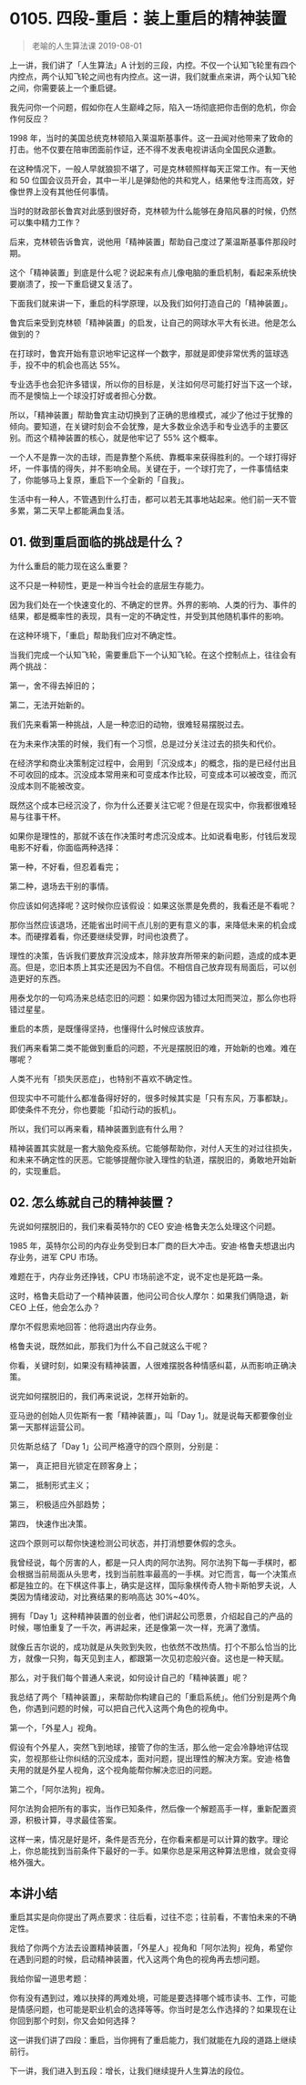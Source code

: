 # 0105. 四段-重启：装上重启的精神装置
> 老喻的人生算法课
2019-08-01

上一讲，我们讲了「人生算法」A 计划的三段，内控。不仅一个认知飞轮里有四个内控点，两个认知飞轮之间也有内控点。这一讲，我们就重点来讲，两个认知飞轮之间，你需要装上一个重启键。

我先问你一个问题，假如你在人生巅峰之际，陷入一场彻底把你击倒的危机，你会作何反应？

1998 年，当时的美国总统克林顿陷入莱温斯基事件。这一丑闻对他带来了致命的打击。他不仅要在陪审团面前作证，还不得不发表电视讲话向全国民众道歉。

在这种情况下，一般人早就狼狈不堪了，可是克林顿照样每天正常工作。有一天他和 50 位国会议员开会，其中一半儿是弹劾他的共和党人，结果他专注而高效，好像世界上没有其他任何事情。

当时的财政部长鲁宾对此感到很好奇，克林顿为什么能够在身陷风暴的时候，仍然可以集中精力工作？

后来，克林顿告诉鲁宾，说他用「精神装置」帮助自己度过了莱温斯基事件那段时期。

这个「精神装置」到底是什么呢？说起来有点儿像电脑的重启机制，看起来系统快要崩溃了，按一下重启键又复活了。

下面我们就来讲一下，重启的科学原理，以及我们如何打造自己的「精神装置」。

鲁宾后来受到克林顿「精神装置」的启发，让自己的网球水平大有长进。他是怎么做到的？

在打球时，鲁宾开始有意识地牢记这样一个数字，那就是即使非常优秀的篮球选手，投不中的机会也高达 55%。

专业选手也会犯许多错误，所以你的目标是，关注如何尽可能打好当下这一个球，而不是懊恼上一个球没打好或者担心分数。

所以，「精神装置」帮助鲁宾主动切换到了正确的思维模式，减少了他过于犹豫的倾向。要知道，在关键时刻会不会犹豫，是大多数业余选手和专业选手的主要区别。而这个精神装置的核心，就是他牢记了 55% 这个概率。

一个人不是靠一次的击球，而是靠整个系统、靠概率来获得胜利的。一个球打得好坏，一件事情的得失，并不影响全局。关键在于，一个球打完了，一件事情结束了，你能够马上复原，重启下一个全新的「自我」。

生活中有一种人，不管遇到什么打击，都可以若无其事地站起来。他们前一天不管多累，第二天早上都能满血复活。

## 01. 做到重启面临的挑战是什么？

为什么重启的能力现在这么重要？

这不只是一种韧性，更是一种当今社会的底层生存能力。

因为我们处在一个快速变化的、不确定的世界。外界的影响、人类的行为、事件的结果，都是概率性的表现，具有一定的不确定性，并受到其他随机事件的影响。

在这种环境下，「重启」帮助我们应对不确定性。

当我们完成一个认知飞轮，需要重启下一个认知飞轮。在这个控制点上，往往会有两个挑战：

第一，舍不得去掉旧的；

第二，无法开始新的。

我们先来看第一种挑战，人是一种恋旧的动物，很难轻易摆脱过去。

在为未来作决策的时候，我们有一个习惯，总是过分关注过去的损失和代价。

在经济学和商业决策制定过程中，会用到「沉没成本」的概念，指的是已经付出且不可收回的成本。沉没成本常用来和可变成本作比较，可变成本可以被改变，而沉没成本则不能被改变。

既然这个成本已经沉没了，你为什么还要关注它呢？但是在现实中，你我都很难轻易与往事干杯。

如果你是理性的，那就不该在作决策时考虑沉没成本。比如说看电影，付钱后发现电影不好看，你面临两种选择：

第一种，不好看，但忍着看完；

第二种，退场去干别的事情。

你应该如何选择呢？这时候你应该假设：如果这张票是免费的，我看还是不看呢？

那你当然应该退场，还能省出时间干点儿别的更有意义的事，来降低未来的机会成本。而硬撑着看，你还要继续受罪，时间也浪费了。

理性的决策，告诉我们要放弃沉没成本，除非放弃所带来的新问题，造成的成本更高。但是，恋旧本质上其实还是因为不自信。不相信自己放弃现有局面后，可以创造更好的东西。

用泰戈尔的一句鸡汤来总结恋旧的问题：如果你因为错过太阳而哭泣，那么你也将错过星星。

重启的本质，是既懂得坚持，也懂得什么时候应该放弃。

我们再来看第二类不能做到重启的问题，不光是摆脱旧的难，开始新的也难。难在哪呢？

人类不光有「损失厌恶症」，也特别不喜欢不确定性。

但现实中不可能什么都准备得好好的，很多时候其实是「只有东风，万事都缺」。即使条件不充分，你也要能「扣动行动的扳机」。

所以，我们可以再来看，精神装置到底有什么用？

精神装置其实就是一套大脑免疫系统。它能够帮助你，对付人天生的对过往损失，和未来不确定性的厌恶。它能够提醒你驶入理性的轨道，摆脱旧的，勇敢地开始新的，实现重启。

## 02. 怎么练就自己的精神装置？

先说如何摆脱旧的，我们来看英特尔的 CEO 安迪·格鲁夫怎么处理这个问题。

1985 年，英特尔公司的内存业务受到日本厂商的巨大冲击。安迪·格鲁夫想退出内存业务，进军 CPU 市场。

难题在于，内存业务还挣钱，CPU 市场前途不定，说不定也是死路一条。

这时，格鲁夫启动了一个精神装置，他问公司合伙人摩尔：如果我们俩隐退，新 CEO 上任，他会怎么办？

摩尔不假思索地回答：他将退出内存业务。

格鲁夫说，既然如此，那我们为什么不自己就这么干呢？

你看，关键时刻，如果没有精神装置，人很难摆脱各种情感纠葛，从而影响正确决策。

说完如何摆脱旧的，我们再来说说，怎样开始新的。

亚马逊的创始人贝佐斯有一套「精神装置」，叫「Day 1」。就是说每天都要像创业第一天那样运营公司。

贝佐斯总结了「Day 1」公司严格遵守的四个原则，分别是：

第一， 真正把目光锁定在顾客身上；

第二， 抵制形式主义；

第三， 积极适应外部趋势；

第四， 快速作出决策。

这四个原则可以帮你快速检测公司状态，并打消想要休假的念头。

我曾经说，每个厉害的人，都是一只人肉的阿尔法狗。阿尔法狗下每一手棋时，都会根据当前局面从头思考，找到当前胜率最高的一手棋。对它而言，每一个决策点都是独立的。在下棋这件事上，确实是这样，国际象棋传奇人物卡斯帕罗夫说，人类因为情绪波动，对比赛结果的影响高达 30%~40%。

拥有「Day 1」这种精神装置的创业者，他们讲起公司愿景，介绍起自己的产品的时候，哪怕重复了一千次，再讲起来，还是像第一次一样，充满了激情。

就像丘吉尔说的，成功就是从失败到失败，也依然不改热情。打个不那么恰当的比方，就像一只狗，每天见到主人，都跟第一次见初恋般兴奋。这也是一种天赋。

那么，对于我们每个普通人来说，如何设计自己的「精神装置」呢？

我总结了两个「精神装置」，来帮助你构建自己的「重启系统」。他们分别是两个角色，你遇到问题的时候，可以把自己代入这两个角色的视角中。

第一个，「外星人」视角。

假设有个外星人，突然飞到地球，接管了你的生活，那么他一定会冷静地评估现实，忽视那些让你纠结的沉没成本，面对问题，提出理性的解决方案。安迪·格鲁夫用的就是外星人视角，这个视角能帮你解决恋旧的问题。

第二个，「阿尔法狗」视角。

阿尔法狗会把所有的事实，当作已知条件，然后像一个解题高手一样，重新配置资源，积极计算，寻求最佳答案。

这样一来，情况是好是坏，条件是否充分，在你看来都是可以计算的数字。理论上，你总能找到当前条件下最好的一手。如果你总是采用这种算法思维，就会变得格外强大。

## 本讲小结

重启其实是向你提出了两点要求：往后看，过往不恋；往前看，不害怕未来的不确定性。

我给了你两个方法去设置精神装置，「外星人」视角和「阿尔法狗」视角，希望你在遇到问题的时候，启动精神装置，代入这两个角色的视角再去想问题。

我给你留一道思考题：

你有没有遇到过，难以抉择的两难处境，可能是要选择哪个城市读书、工作，可能是情感问题，也可能是职业机会的选择等等。你当时是怎么作选择的？如果现在让你回到那个时刻，你又会如何选择？

这一讲我们讲了四段：重启，当你拥有了重启能力，我们就能在九段的道路上继续前行。

下一讲，我们进入到五段：增长，让我们继续提升人生算法的段位。

